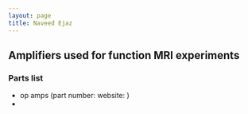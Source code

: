 ```yaml
---
layout: page 
title: Naveed Ejaz
---
```


## Amplifiers used for function MRI experiments

### Parts list

- op amps (part number: website: )
- 

